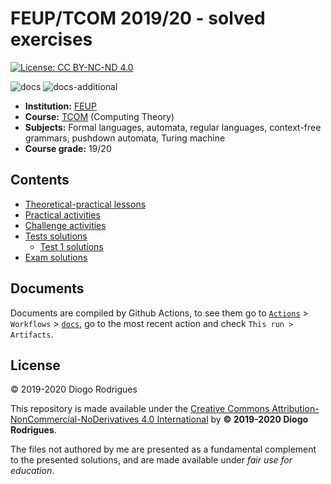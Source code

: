 # FEUP/TCOM 2019/20 - solved exercises

[![License: CC BY-NC-ND 4.0](https://img.shields.io/badge/License-CC%20BY--NC--ND%204.0-lightgrey.svg)](https://creativecommons.org/licenses/by-nc-nd/4.0/)

![docs](https://github.com/dmfrodrigues/feup-tcom-ex/workflows/docs/badge.svg)
![docs-additional](https://github.com/dmfrodrigues/feup-tcom-ex/workflows/docs-additional/badge.svg)

- **Institution:** [FEUP](https://sigarra.up.pt/feup/en/web_page.Inicial)
- **Course:** [TCOM](https://sigarra.up.pt/feup/en/ucurr_geral.ficha_uc_view?pv_ocorrencia_id=436437) (Computing Theory)
- **Subjects:** Formal languages, automata, regular languages, context-free grammars, pushdown automata, Turing machine
- **Course grade:** 19/20

## Contents

- [Theoretical-practical lessons](TP)
- [Practical activities](PA)
- [Challenge activities](CA)
- [Tests solutions](tests)
  - [Test 1 solutions](tests/1)
- [Exam solutions](exam)

## Documents

Documents are compiled by Github Actions, to see them go to [`Actions`](https://github.com/dmfrodrigues/feup-tcom-ex/actions) > `Workflows` > [`docs`](https://github.com/dmfrodrigues/feup-tcom-ex/actions?query=workflow%3Adocs), go to the most recent action and check `This run > Artifacts`.

## License

© 2019-2020 Diogo Rodrigues

This repository is made available under the [Creative Commons Attribution-NonCommercial-NoDerivatives 4.0 International](LICENSE) by **© 2019-2020 Diogo Rodrigues**.

The files not authored by me are presented as a fundamental complement to the presented solutions, and are made available under *fair use for education*.

